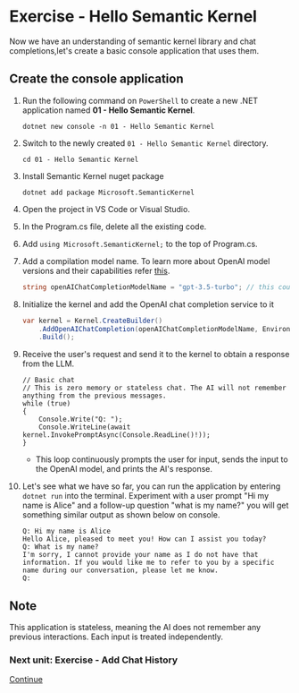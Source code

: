 ﻿# Exercise - Hello Semantic Kernel
<!--TODo: Time to complelet the exercise should be included-->
Now we have an understanding of semantic kernel library and  chat completions,let's create a basic console application that uses them.

## Create the console application

1. Run the following command on `PowerShell` to create a new .NET application named **01 - Hello Semantic 
  Kernel**.

    ```shell
    dotnet new console -n 01 - Hello Semantic Kernel
    ```

1. Switch to the newly created `01 - Hello Semantic Kernel` directory.

    ```shell
    cd 01 - Hello Semantic Kernel
    ```

1. Install Semantic Kernel nuget package

    ```shell
    dotnet add package Microsoft.SemanticKernel
    ```

1. Open the project in VS Code or Visual Studio.

1. In the Program.cs file, delete all the existing code.

1. Add `using Microsoft.SemanticKernel;` to the top of Program.cs.

1. Add a compilation model name. To learn more about OpenAI model versions and their capabilities refer [this](https://platform.openai.com/docs/models/overview).

    ```csharp
    string openAIChatCompletionModelName = "gpt-3.5-turbo"; // this could be other models like "gpt-4o".
    ```

1. Initialize the kernel and add the OpenAI chat completion service to it

      ```csharp
      var kernel = Kernel.CreateBuilder()
          .AddOpenAIChatCompletion(openAIChatCompletionModelName, Environment.GetEnvironmentVariable("OPENAI_API_KEY"))
          .Build();
      ```

1. Receive the user's request and send it to the kernel to obtain a response from the LLM.

    ```Csharp
    // Basic chat
    // This is zero memory or stateless chat. The AI will not remember anything from the previous messages.
    while (true)
    {
        Console.Write("Q: ");
        Console.WriteLine(await kernel.InvokePromptAsync(Console.ReadLine()!));
    }
    ```

    - This loop continuously prompts the user for input, sends the input to the OpenAI model, and prints the AI's response.

1. Let's see what we have so far, you can run the application by entering `dotnet run` into the terminal. Experiment with a user prompt "Hi my name is Alice" and a follow-up question "what is my name?" you will get something similar output as shown below on console.

      ```console
      Q: Hi my name is Alice
      Hello Alice, pleased to meet you! How can I assist you today?
      Q: What is my name?
      I'm sorry, I cannot provide your name as I do not have that information. If you would like me to refer to you by a specific name during our conversation, please let me know.
      Q:
      ```

## Note

  This application is stateless, meaning the AI does not remember any previous interactions. Each input is treated independently.

### Next unit: Exercise - Add Chat History

[Continue](./02%20Add%20Chat%20History.md)
